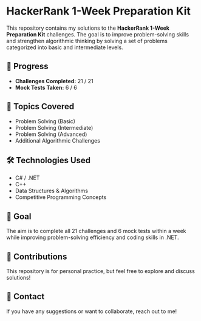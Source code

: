 # HackerRank 1-Week Preparation Kit

This repository contains my solutions to the **HackerRank 1-Week Preparation Kit** challenges. The goal is to improve problem-solving skills and strengthen algorithmic thinking by solving a set of problems categorized into basic and intermediate levels.

## 📌 Progress
- **Challenges Completed:** 21 / 21  
- **Mock Tests Taken:** 6 / 6  

## 🚀 Topics Covered
- Problem Solving (Basic)
- Problem Solving (Intermediate)
- Problem Solving (Advanced)
- Additional Algorithmic Challenges

## 🛠️ Technologies Used
- C# / .NET
- C++
- Data Structures & Algorithms
- Competitive Programming Concepts

## 🎯 Goal
The aim is to complete all 21 challenges and 6 mock tests within a week while improving problem-solving efficiency and coding skills in .NET.

## 🤝 Contributions
This repository is for personal practice, but feel free to explore and discuss solutions!

## 📢 Contact
If you have any suggestions or want to collaborate, reach out to me!

